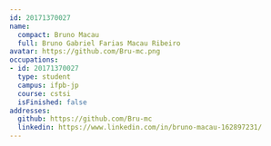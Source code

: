 ```yaml
---
id: 20171370027
name:
  compact: Bruno Macau
  full: Bruno Gabriel Farias Macau Ribeiro
avatar: https://github.com/Bru-mc.png
occupations:
- id: 20171370027
  type: student
  campus: ifpb-jp
  course: cstsi
  isFinished: false
addresses:
  github: https://github.com/Bru-mc
  linkedin: https://www.linkedin.com/in/bruno-macau-162897231/
---
```

